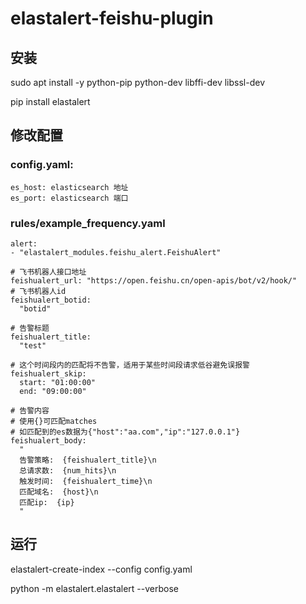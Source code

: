 # elastalert-feishu-plugin
## 安装
sudo apt install -y  python-pip python-dev libffi-dev libssl-dev

pip install elastalert
## 修改配置
### config.yaml:

``` 
es_host: elasticsearch 地址
es_port: elasticsearch 端口
```
### rules/example_frequency.yaml
``` 
alert:
- "elastalert_modules.feishu_alert.FeishuAlert"

# 飞书机器人接口地址
feishualert_url: "https://open.feishu.cn/open-apis/bot/v2/hook/"
# 飞书机器人id
feishualert_botid:
  "botid"

# 告警标题
feishualert_title:
  "test"

# 这个时间段内的匹配将不告警，适用于某些时间段请求低谷避免误报警
feishualert_skip:
  start: "01:00:00"
  end: "09:00:00"

# 告警内容
# 使用{}可匹配matches
# 如匹配到的es数据为{"host":"aa.com","ip":"127.0.0.1"}
feishualert_body:
  "
  告警策略:  {feishualert_title}\n
  总请求数:  {num_hits}\n
  触发时间:  {feishualert_time}\n
  匹配域名:  {host}\n
  匹配ip:  {ip}
  "
```

## 运行
elastalert-create-index --config config.yaml

python -m elastalert.elastalert --verbose
